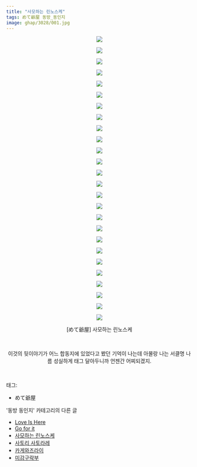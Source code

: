 ```yaml
---
title: "사모하는 린노스케"
tags: めて爺屋 동방_동인지
image: ghap/3028/001.jpg
---
```

<div class="article">
<p style="text-align: center; clear: none; float: none;"><img src="{{ site.nasurl }}/ghap/3028/001.jpg"/></p>
<p style="text-align: center; clear: none; float: none;"><img src="{{ site.nasurl }}/ghap/3028/002.jpg"/></p>
<p style="text-align: center; clear: none; float: none;"><img src="{{ site.nasurl }}/ghap/3028/003.jpg"/></p>
<p style="text-align: center; clear: none; float: none;"><img src="{{ site.nasurl }}/ghap/3028/004.jpg"/></p>
<p style="text-align: center; clear: none; float: none;"><img src="{{ site.nasurl }}/ghap/3028/005.jpg"/></p>
<p style="text-align: center; clear: none; float: none;"><img src="{{ site.nasurl }}/ghap/3028/006.jpg"/></p>
<p style="text-align: center; clear: none; float: none;"><img src="{{ site.nasurl }}/ghap/3028/007.jpg"/></p>
<p style="text-align: center; clear: none; float: none;"><img src="{{ site.nasurl }}/ghap/3028/008.jpg"/></p>
<p style="text-align: center; clear: none; float: none;"><img src="{{ site.nasurl }}/ghap/3028/009.jpg"/></p>
<p style="text-align: center; clear: none; float: none;"><img src="{{ site.nasurl }}/ghap/3028/010.jpg"/></p>
<p style="text-align: center; clear: none; float: none;"><img src="{{ site.nasurl }}/ghap/3028/011.jpg"/></p>
<p style="text-align: center; clear: none; float: none;"><img src="{{ site.nasurl }}/ghap/3028/012.jpg"/></p>
<p style="text-align: center; clear: none; float: none;"><img src="{{ site.nasurl }}/ghap/3028/013.jpg"/></p>
<p style="text-align: center; clear: none; float: none;"><img src="{{ site.nasurl }}/ghap/3028/014.jpg"/></p>
<p style="text-align: center; clear: none; float: none;"><img src="{{ site.nasurl }}/ghap/3028/015.jpg"/></p>
<p style="text-align: center; clear: none; float: none;"><img src="{{ site.nasurl }}/ghap/3028/016.jpg"/></p>
<p style="text-align: center; clear: none; float: none;"><img src="{{ site.nasurl }}/ghap/3028/017.jpg"/></p>
<p style="text-align: center; clear: none; float: none;"><img src="{{ site.nasurl }}/ghap/3028/018.jpg"/></p>
<p style="text-align: center; clear: none; float: none;"><img src="{{ site.nasurl }}/ghap/3028/019.jpg"/></p>
<p style="text-align: center; clear: none; float: none;"><img src="{{ site.nasurl }}/ghap/3028/020.jpg"/></p>
<p style="text-align: center; clear: none; float: none;"><img src="{{ site.nasurl }}/ghap/3028/021.jpg"/></p>
<p style="text-align: center; clear: none; float: none;"><img src="{{ site.nasurl }}/ghap/3028/022.jpg"/></p>
<p style="text-align: center; clear: none; float: none;"><img src="{{ site.nasurl }}/ghap/3028/023.jpg"/></p>
<p style="text-align: center; clear: none; float: none;"><img src="{{ site.nasurl }}/ghap/3028/024.jpg"/></p>
<p style="text-align: center; clear: none; float: none;"><img src="{{ site.nasurl }}/ghap/3028/025.jpg"/></p>
<p style="text-align: center; clear: none; float: none;"><img src="{{ site.nasurl }}/ghap/3028/026.jpg"/></p>
<p style="text-align: center; clear: none; float: none;">[めて爺屋] 사모하는 린노스케</p>
<p style="text-align: center; clear: none; float: none;"><br/></p>
<p style="text-align: center; clear: none; float: none;">이것의 뒷이야기가 어느 합동지에 있었다고 봤던 기억이 나는데 아몰랑 나는 서클명 나름 성실하게 태그 달아두니까 언젠간 어찌되겠지.</p>
<p><br/></p>
</div><div class="tagTrail">
<p>태그: </p>
<ul>
<li>めて爺屋</li>
</ul>
</div><div class="another">
<p>'동방 동인지' 카테고리의 다른 글</p>
<ul>
<li><a href="/2016-12-29-ghap_3032">Love Is Here</a></li>
<li><a href="/2016-12-29-ghap_3031">Go for it</a></li>
<li><a href="/2016-12-29-ghap_3028">사모하는 린노스케</a></li>
<li><a href="/2016-12-29-ghap_3026">사토리 사토라레</a></li>
<li><a href="/2016-12-29-ghap_3025">카게와즈라이</a></li>
<li><a href="/2016-12-28-ghap_3023">미감구락부</a></li>
</ul>
</div><div class="cb_module cb_fluid">
<div class="cb_wrt cb_profile">
</div><!-- commentList close -->
</div>